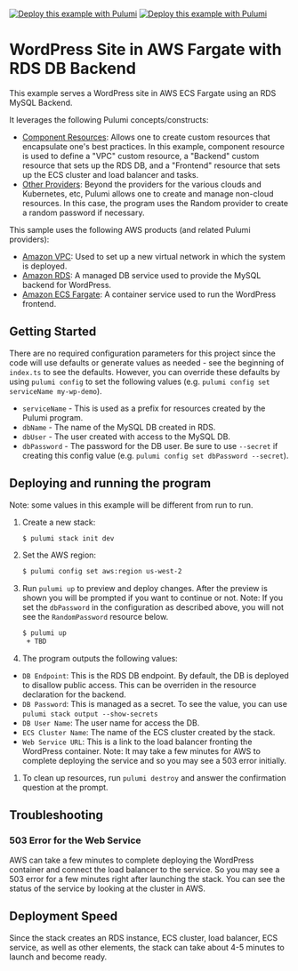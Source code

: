 [![Deploy this example with Pulumi](https://www.pulumi.com/images/deploy-with-pulumi/dark.svg)](https://app.pulumi.com/new?template=https://github.com/pulumi/examples/blob/master/aws-ts-wordpress-fargate-rds/README.md#gh-light-mode-only)
[![Deploy this example with Pulumi](https://get.pulumi.com/new/button-light.svg)](https://app.pulumi.com/new?template=https://github.com/pulumi/examples/blob/master/aws-ts-wordpress-fargate-rds/README.md#gh-dark-mode-only)

# WordPress Site in AWS Fargate with RDS DB Backend

This example serves a WordPress site in AWS ECS Fargate using an RDS MySQL Backend.

It leverages the following Pulumi concepts/constructs:

- [Component Resources](https://www.pulumi.com/docs/intro/concepts/programming-model/#components): Allows one to create custom resources that encapsulate one's best practices. In this example, component resource is used to define a "VPC" custom resource, a "Backend" custom resource that sets up the RDS DB, and a "Frontend" resource that sets up the ECS cluster and load balancer and tasks.
- [Other Providers](https://www.pulumi.com/registry/): Beyond the providers for the various clouds and Kubernetes, etc, Pulumi allows one to create and manage non-cloud resources. In this case, the program uses the Random provider to create a random password if necessary.

This sample uses the following AWS products (and related Pulumi providers):

- [Amazon VPC](https://aws.amazon.com/vpc): Used to set up a new virtual network in which the system is deployed.
- [Amazon RDS](https://aws.amazon.com/rds): A managed DB service used to provide the MySQL backend for WordPress.
- [Amazon ECS Fargate](https://aws.amazon.com/fargate): A container service used to run the WordPress frontend.

## Getting Started

There are no required configuration parameters for this project since the code will use defaults or generate values as needed - see the beginning of `index.ts` to see the defaults.
However, you can override these defaults by using `pulumi config` to set the following values (e.g. `pulumi config set serviceName my-wp-demo`).

- `serviceName` - This is used as a prefix for resources created by the Pulumi program.
- `dbName` - The name of the MySQL DB created in RDS.
- `dbUser` - The user created with access to the MySQL DB.
- `dbPassword` - The password for the DB user. Be sure to use `--secret` if creating this config value (e.g. `pulumi config set dbPassword --secret`).

## Deploying and running the program

Note: some values in this example will be different from run to run.

1. Create a new stack:

   ```bash
   $ pulumi stack init dev
   ```

1. Set the AWS region:

   ```bash
   $ pulumi config set aws:region us-west-2
   ```

1. Run `pulumi up` to preview and deploy changes. After the preview is shown you will be
   prompted if you want to continue or not. Note: If you set the `dbPassword` in the configuration as described above, you will not see the `RandomPassword` resource below.

   ```bash
   $ pulumi up
    + TBD

   ```

1. The program outputs the following values:

- `DB Endpoint`: This is the RDS DB endpoint. By default, the DB is deployed to disallow public access. This can be overriden in the resource declaration for the backend.
- `DB Password`: This is managed as a secret. To see the value, you can use `pulumi stack output --show-secrets`
- `DB User Name`: The user name for access the DB.
- `ECS Cluster Name`: The name of the ECS cluster created by the stack.
- `Web Service URL`: This is a link to the load balancer fronting the WordPress container. Note: It may take a few minutes for AWS to complete deploying the service and so you may see a 503 error initially.

1. To clean up resources, run `pulumi destroy` and answer the confirmation question at the prompt.

## Troubleshooting

### 503 Error for the Web Service

AWS can take a few minutes to complete deploying the WordPress container and connect the load balancer to the service. So you may see a 503 error for a few minutes right after launching the stack. You can see the status of the service by looking at the cluster in AWS.

## Deployment Speed

Since the stack creates an RDS instance, ECS cluster, load balancer, ECS service, as well as other elements, the stack can take about 4-5 minutes to launch and become ready.
